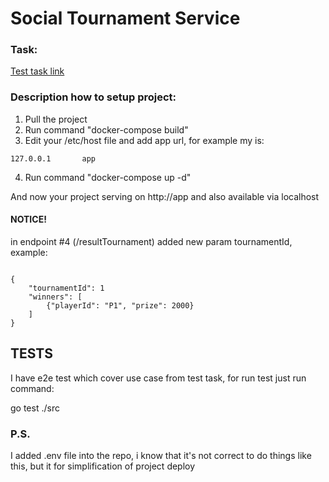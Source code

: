 # Social Tournament Service

### Task:

[Test task link](http://www.viktor.ee/backend-assessment.pdf)

### Description how to setup project:

1. Pull the project
2. Run command "docker-compose build"
3. Edit your /etc/host file and add app url, for example my is:
```
127.0.0.1       app
```
4. Run command "docker-compose up -d"

And now your project serving on http://app and also available via localhost

#### NOTICE!
in endpoint #4 (/resultTournament) added new param tournamentId, example:
```

{
    "tournamentId": 1
    "winners": [
        {"playerId": "P1", "prize": 2000}
    ]
}

```

## TESTS
I have e2e test which cover use case from test task, for run test just run command:

 go test ./src

### P.S.
 I added .env file into the repo, i know that it's not correct to do things like this, but it for simplification of project deploy